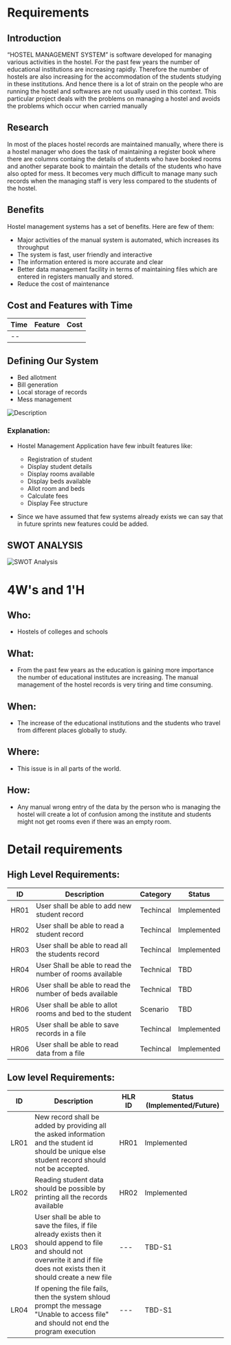 # Requirements
## Introduction
“HOSTEL MANAGEMENT SYSTEM” is software developed for managing various activities in the hostel. For the past few years the number of educational institutions are increasing rapidly. Therefore the number of hostels are also increasing for the accommodation of the
students studying in these institutions. And hence there is a lot of strain on the people who are running the hostel and softwares are not usually used in this context. This particular project deals with the problems on managing a hostel and avoids the problems which occur when carried manually

## Research
In most of the places hostel records are maintained manually, where there is a hostel manager who does the task of maintaining a register book where there are columns containg the details of students who have booked rooms and another separate book to maintain the details of the students who have also opted for mess. It becomes very much difficult to manage many such records when the managing staff is very less compared to the students of the hostel.  

## Benefits
Hostel management systems has a set of benefits. Here are few of them:
* Major activities of the manual system is automated, which increases its throughput
* The system is fast, user friendly and interactive
* The information entered is more accurate and clear
* Better data management facility in terms of maintaining files  which are entered in registers manually and stored.
* Reduce the cost of maintenance
## Cost and Features with Time 
| Time | Feature | Cost |
| ----- | ----- | ----- |
| --

## Defining Our System
* Bed allotment  
* Bill generation 
* Local storage of records
* Mess management
  
![Description](https://github.com/arpithakori/LTTS-mini-project/blob/main/1_Requirements/design.png)

### Explanation:
* Hostel Management Application have few inbuilt features like:
    - Registration of student
	- Display student details
	- Display rooms available
	- Display beds available
	- Allot room and beds
	- Calculate fees 
	- Display Fee structure
   

* Since we have assumed that few systems already exists we can say that in future sprints new features could be added.

## SWOT ANALYSIS

![SWOT Analysis](https://github.com/arpithakori/LTTS-mini-project/blob/main/1_Requirements/swot.png)

# 4W&#39;s and 1&#39;H

## Who:
* Hostels of colleges and schools 

## What:
* From the past few years as the education is gaining more importance the number of educational institutes are increasing. The manual management of the hostel records is very tiring and time consuming. 

## When:
* The increase of the educational institutions and the students who travel from different places globally to study.

## Where:
* This issue is in all parts of the world.

## How:
* Any manual wrong entry of the data by the person who is managing the hostel will create a lot of confusion among the institute and students might not get rooms even if there was an empty room.

# Detail requirements
## High Level Requirements: 
| ID | Description | Category | Status | 
| ----- | ----- | ------- | ---------|
| HR01 | User shall be able to add new student record | Techincal | Implemented | 
| HR02 | User shall be able to read a student record | Techincal | Implemented |
| HR03 | User shall be able to read all the students record | Techincal | Implemented |
| HR04 | User Shall be able to read the number of rooms available | Technical | TBD
| HR06 | User shall be able to read the number of beds available | Technical | TBD
| HR06 | User shall be able to allot rooms and bed to the student | Scenario | TBD   
| HR05 | User shall be able to save records in a file | Techincal | Implemented |
| HR06 | User shall be able to read data from a file | Techincal | Implemented |


##  Low level Requirements:
 
| ID | Description | HLR ID | Status (Implemented/Future) |
| ------ | --------- | ------ | ----- |
| LR01 | New record shall be added by providing all the asked information and the student id should be unique else student record should not be accepted. | HR01 | Implemented |
| LR02 | Reading student data should be possible by printing all the records available | HR02 | Implemented |
| LR03 | User shall be able to save the files, if file already exists then it should append to file and should not overwrite it and if file does not exists then it should create a new file | --- | TBD-S1 |
| LR04 | If opening the file fails, then the system shloud prompt the message "Unable to access file" and should not end the program execution | --- | TBD-S1 |
